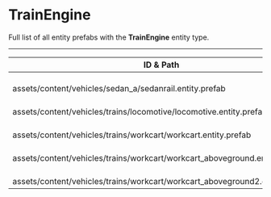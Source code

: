 # TrainEngine
Full list of all <Badge type="warning" text="5"/> entity prefabs with the **TrainEngine** entity type.

---
| ID & Path |
| --- |
| <a href="#207357730"><Badge id="207357730" type="tip" text="#"/></a> <Badge type="tip" text="207357730"/> <Badge type="info" text="RealmedRemove"/> <Badge type="info" text="Model"/> <Badge type="info" text="RealmedRemove"/> <Badge type="info" text="EntityFlag_Toggle"/> <Badge type="info" text="Spawnable"/> <br> assets/content/vehicles/sedan_a/sedanrail.entity.prefab |
| <a href="#2404699083"><Badge id="2404699083" type="tip" text="#"/></a> <Badge type="tip" text="2404699083"/> <Badge type="info" text="RealmedRemove"/> <Badge type="info" text="Gibbable"/> <Badge type="info" text="Spawnable"/> <Badge type="info" text="PrefabParameters"/> <Badge type="info" text="PrefabInformation"/> <Badge type="info" text="Model"/> <br> assets/content/vehicles/trains/locomotive/locomotive.entity.prefab |
| <a href="#2059952138"><Badge id="2059952138" type="tip" text="#"/></a> <Badge type="tip" text="2059952138"/> <Badge type="info" text="RealmedRemove"/> <Badge type="info" text="Gibbable"/> <Badge type="info" text="Spawnable"/> <Badge type="info" text="PrefabInformation"/> <Badge type="info" text="Model"/> <br> assets/content/vehicles/trains/workcart/workcart.entity.prefab |
| <a href="#1173017984"><Badge id="1173017984" type="tip" text="#"/></a> <Badge type="tip" text="1173017984"/> <Badge type="info" text="RealmedRemove"/> <Badge type="info" text="Gibbable"/> <Badge type="info" text="Spawnable"/> <Badge type="info" text="PrefabInformation"/> <Badge type="info" text="Model"/> <Badge type="info" text="PrefabParameters"/> <br> assets/content/vehicles/trains/workcart/workcart_aboveground.entity.prefab |
| <a href="#2466349118"><Badge id="2466349118" type="tip" text="#"/></a> <Badge type="tip" text="2466349118"/> <Badge type="info" text="RealmedRemove"/> <Badge type="info" text="Gibbable"/> <Badge type="info" text="Spawnable"/> <Badge type="info" text="PrefabInformation"/> <Badge type="info" text="Model"/> <Badge type="info" text="PrefabParameters"/> <Badge type="info" text="Gibbable"/> <br> assets/content/vehicles/trains/workcart/workcart_aboveground2.entity.prefab |
